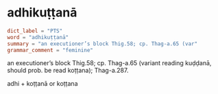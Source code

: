 # adhikuṭṭanā

``` toml
dict_label = "PTS"
word = "adhikuṭṭanā"
summary = "an executioner’s block Thig.58; cp. Thag-a.65 (var"
grammar_comment = "feminine"
```

an executioner’s block Thig.58; cp. Thag\-a.65 (variant reading kuḍḍanā, should prob. be read koṭṭana); Thag\-a.287.

adhi \+ koṭṭanā or koṭṭana

